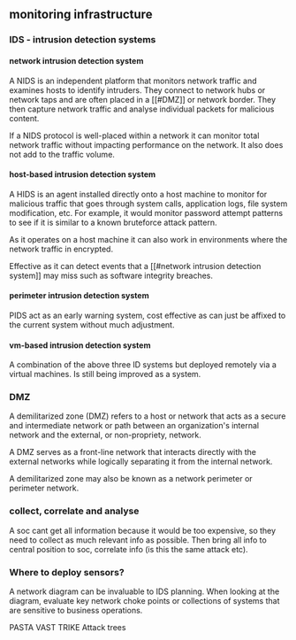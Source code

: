 ## monitoring infrastructure

### IDS - intrusion detection systems

#### network intrusion detection system

A NIDS is an independent platform that monitors network traffic and examines hosts to identify intruders. They connect to network hubs or network taps and are often placed in a [[#DMZ]] or network border. They then capture network traffic and analyse individual packets for malicious content.

If a NIDS protocol is well-placed within a network it can monitor total network traffic without impacting performance on the network. It also does not add to the traffic volume.

#### host-based intrusion detection system

A HIDS is an agent installed directly onto a host machine to monitor for malicious traffic that goes through system calls, application logs, file system modification, etc.
For example, it would monitor password attempt patterns to see if it is similar to a known bruteforce attack pattern. 

As it operates on a host machine it can also work in environments where the network traffic in encrypted.

Effective as it can detect events that a [[#network intrusion detection system]] may miss such as software integrity breaches.

#### perimeter intrusion detection system

PIDS act as an early warning system, cost effective as can just be affixed to the current system without much adjustment.

#### vm-based intrusion detection system

A combination of the above three ID systems but deployed remotely via a virtual machines. Is still being improved as a system.

### DMZ

A demilitarized zone (DMZ) refers to a host or network that acts as a secure and intermediate network or path between an organization's internal network and the external, or non-propriety, network.

A DMZ serves as a front-line network that interacts directly with the external networks while logically separating it from the internal network.

A demilitarized zone may also be known as a network perimeter or perimeter network.

### collect, correlate and analyse

A soc cant get all information because it would be too expensive, so they need to collect as much relevant info as possible. Then bring all info to central position to soc, correlate info (is this the same attack etc).


### Where to deploy sensors?
A network diagram can be invaluable to IDS planning. When looking at the diagram, evaluate key network choke points or collections of systems that are sensitive to business operations.

PASTA
VAST
TRIKE
Attack trees
